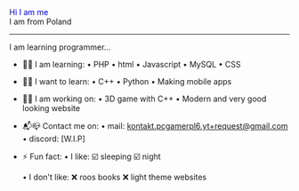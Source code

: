 
<div style='color:blue;'> Hi I am me </div>

<div> I am from Poland </div>

<hr noshade="true">

<!--
**Zota0/Zota0** is a ✨ _special_ ✨ repository because its `README.md` (this file) appears on your GitHub profile.
-->

<div> I am learning programmer... </div>

- 🤔💭 I am learning:
   • PHP
   • html
   • Javascript
   • MySQL
   • CSS

- 🔎👀 I want to learn:
   • C++
   • Python
   • Making mobile apps

- 🔭📡 I am working on:
   • 3D game with C++
   • Modern and very good looking website

- 📬📪 Contact me on:
   • mail: kontakt.pcgamerpl6.yt+request@gmail.com
   • discord:
[W.I.P]

- ⚡ Fun fact:
   • I like:
      ☑️ sleeping
      ☑️ night

   • I don't like:
      ❌ roos books
      ❌ light theme websites
      


<!-- 
- 🔭 I’m currently working on ...
- 🌱 I’m currently learning ...
- 👯 I’m looking to collaborate on ...
- 🤔 I’m looking for help with ...
- 💬 Ask me about ...
- 📫 How to reach me: ...
- 😄 Pronouns: ...
- ⚡ Fun fact: ...
-->